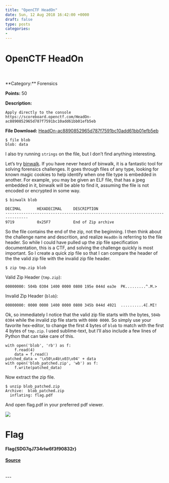 ```yaml
---
title: "OpenCTF HeadOn"
date: Sun, 12 Aug 2018 16:42:00 +0000
draft: false
type: posts
categories: 
- 
---
```

# OpenCTF HeadOn

<br/>

<br/>
**Category:** Forensics

**Points:** 50

**Description:**

```
Apply directly to the console
https://scoreboard.openctf.com/HeadOn-ac8890852965d787f7591bc10add61bb01efb5eb
```

**File Download:** [HeadOn-ac8890852965d787f7591bc10add61bb01efb5eb](https://aagallag.com/files/ctf_files/openctf/HeadOn-ac8890852965d787f7591bc10add61bb01efb5eb)

```
$ file blob 
blob: data
```

I also try running `strings` on the file, but I don’t find anything interesting.

Let’s try [binwalk](https://github.com/ReFirmLabs/binwalk). If you have never heard of binwalk, it is a fantastic tool for solving forensics challenges. It goes through files of any type, looking for known magic cookies to help identify when one file type is embedded in another. For example, you may be given an ELF file, that has a jpeg embedded in it, binwalk will be able to find it, assuming the file is not encoded or encrypted in some way.

```
$ binwalk blob 

DECIMAL       HEXADECIMAL     DESCRIPTION
--------------------------------------------------------------------------------
9719          0x25F7          End of Zip archive
```

So the file contains the end of the zip, not the beginning. I then think about the challenge name and descrition, and realize `HeadOn` is referring to the file header. So while I could have pulled up the zip file specification documentation, this is a CTF, and solving the challenge quickly is most important. So I create a quick zip file so that I can compare the header of the the valid zip file with the invalid zip file header.

```
$ zip tmp.zip blob
```

Valid Zip Header (`tmp.zip`):

```
00000000: 504b 0304 1400 0000 0800 195e 044d ea3e  PK.........^.M.>
```

Invalid Zip Header (`blob`):

```
00000000: 0000 0000 1400 0000 0800 345b 044d 4921  ..........4[.MI!
```

Ok, so immediately I notice that the valid zip file starts with the bytes, `504b 0304` while the invalid zip file starts with `0000 0000`. So simply use your favorite hex-editor, to change the first 4 bytes of `blob` to match with the first 4 bytes of `tmp.zip`. I used sublime-text, but I’ll also include a few lines of Python that can take care of this.

```
with open('blob', 'rb') as f:
    f.read(4)
    data = f.read()
patched_data = '\x50\x4b\x03\x04' + data
with open('blob_patched.zip', 'wb') as f:
    f.write(patched_data)
```

Now extract the zip file.

```
$ unzip blob_patched.zip 
Archive:  blob_patched.zip
  inflating: flag.pdf
```

And open flag.pdf in your preferred pdf viewer.

![](https://i.imgur.com/GWjZU9n.png)

Flag
====

**Flag{SDG7qJ734rIw6f3f90832r}**

#### [Source](http://b0tchsec.com/2018/openctf/headon)

<br/>
---
